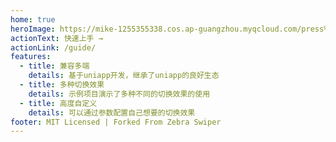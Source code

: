 ```yaml
---
home: true
heroImage: https://mike-1255355338.cos.ap-guangzhou.myqcloud.com/press%2Fimg%2Fpress-ui-avatar-transparent.png?imageMogr2/thumbnail/!200x200r
actionText: 快速上手 →
actionLink: /guide/
features:
  - title: 兼容多端
    details: 基于uniapp开发，继承了uniapp的良好生态
  - title: 多种切换效果
    details: 示例项目演示了多种不同的切换效果的使用
  - title: 高度自定义
    details: 可以通过参数配置自己想要的切换效果
footer: MIT Licensed | Forked From Zebra Swiper
---
```

